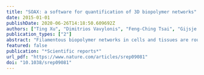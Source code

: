 ```yaml
---
title: "SOAX: a software for quantification of 3D biopolymer networks"
date: 2015-01-01
publishDate: 2020-06-26T14:18:50.609692Z
authors: ["Ting Xu", "Dimitrios Vavylonis", "Feng-Ching Tsai", "Gijsje H Koenderink", "Wei Nie", "Eddy Yusuf", "I-Ju Lee", "Jian-Qiu Wu", "Xiaolei Huang"]
publication_types: ["2"]
abstract: "Filamentous biopolymer networks in cells and tissues are routinely imaged by confocal microscopy. Image analysis methods enable quantitative study of the properties of these curvilinear networks. However, software tools to quantify the geometry and topology of these often dense 3D networks and to localize network junctions are scarce. To fill this gap, we developed a new software tool called \"SOAX\", which can accurately extract the centerlines of 3D biopolymer networks and identify network junctions using Stretching Open Active Contours (SOACs). It provides an open-source, user-friendly platform for network centerline extraction, 2D/3D visualization, manual editing and quantitative analysis. We propose a method to quantify the performance of SOAX, which helps determine the optimal extraction parameter values. We quantify several different types of biopolymer networks to demonstrate SOAX's potential to help answer key questions in cell biology and biophysics from a quantitative viewpoint."
featured: false
publication: "*Scientific reports*"
url_pdf: "https://www.nature.com/articles/srep09081"
doi: "10.1038/srep09081"
---
```


